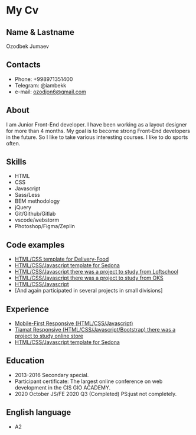 # My Cv
## Name & Lastname
Ozodbek Jumaev

## Contacts
- Phone: +998971351400
- Telegram: @iambekk
- e-mail: ozodjon6@gmail.com

## About
I am Junior Front-End developer. I have been working as a layout designer for more than 4 months. My goal is to become strong Front-End developers in the future. So I like to take various interesting courses. I like to do sports often.

## Skills
- HTML
- CSS
- Javascript
- Sass/Less
- BEM methodology
- jQuery
- Git/Github/Gitlab
- vscode/webstorm
- Photoshop/Figma/Zeplin

## Code examples
- [HTML/CSS template for Delivery-Food](https://github.com/ozodjon6/Delivery-Food)
- [HTML/CSS/Javascript template for Sedona](https://github.com/ozodjon6/Sedona)
- [HTML/CSS/Javascript there was a project to study from Loftschool](https://github.com/ozodjon6/loft-verstka)
- [HTML/CSS/Javascript there was a project to study from OKS](https://github.com/ozodjon6/Reabilitatsiya)
- [HTML/CSS/Javascript ](https://start.safenetpay.com/account/register)
- [And again participated in several projects in small divisions]

## Experience
- [Mobile-First Responsive (HTML/CSS/Javascript)](https://github.com/ozodjon6/Mobile_first)
- [Tiamat Responsive (HTML/CSS/Javascript/Bootstrap) there was a project to study online store ](https://github.com/ozodjon6/Tiamat)
- [HTML/CSS/Javascript template for Sedona](https://github.com/ozodjon6/Sedona)

## Education
- 2013-2016 Secondary special.
- Participant certificate: The largest online conference on web development in the CIS GlO ACADEMY.
- 2020 October JS/FE 2020 Q3 (Completed) PS:just not completely.

## English language
- A2

